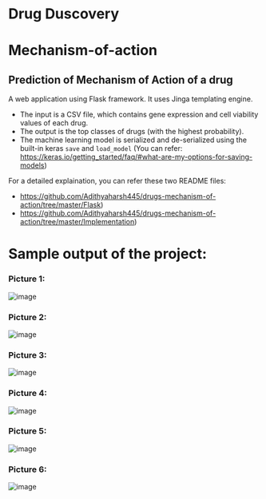 # Drug Duscovery 
# Mechanism-of-action
## Prediction of Mechanism of Action of a drug

A web application using Flask framework. It uses Jinga templating engine.
- The input is a CSV file, which contains gene expression and cell viability values of each drug. 
- The output is the top classes of drugs (with the highest probability). 
- The machine learning model is serialized and de-serialized using the built-in keras ```save``` and ```load_model``` 
  (You can refer: https://keras.io/getting_started/faq/#what-are-my-options-for-saving-models)

For a detailed explaination, you can refer these two README files:
- https://github.com/Adithyaharsh445/drugs-mechanism-of-action/tree/master/Flask)
- https://github.com/Adithyaharsh445/drugs-mechanism-of-action/tree/master/Implementation)

# Sample output of the project:

### Picture 1:
![image](https://user-images.githubusercontent.com/36910708/125588907-2cef9a26-9efa-49b2-933d-dc723303ea69.png)

### Picture 2:
![image](https://user-images.githubusercontent.com/36910708/125589018-486acc87-cdd6-4e91-acc0-e0efc0fa9fe2.png)

### Picture 3:
![image](https://user-images.githubusercontent.com/36910708/125589067-4b5a9b12-0f3d-4c1e-b3aa-82ec8ee633c5.png)

### Picture 4:
![image](https://user-images.githubusercontent.com/36910708/125589109-70d1d0d0-66ac-456f-a54e-41572e8d94b1.png)

### Picture 5:
![image](https://user-images.githubusercontent.com/36910708/125589144-fbbfe35b-b573-4104-97a9-8cf8ebf5e19e.png)

### Picture 6:
![image](https://user-images.githubusercontent.com/36910708/125589173-80bb3dfc-e150-4a2b-a4d9-d8ea6d426438.png)

